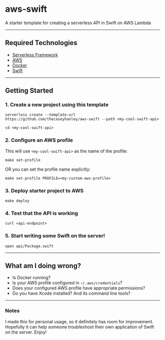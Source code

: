 # aws-swift

A starter template for creating a serverless API in Swift on AWS Lambda

---

## Required Technologies

* [Serverless Framework](https://www.serverless.com/framework/)
* [AWS](https://aws.amazon.com)
* [Docker](https://www.docker.com)
* [Swift](https://www.swift.org)

---

## Getting Started

### 1. Create a new project using this template

```
serverless create --template-url https://github.com/thecaseyhanley/aws-swift --path <my-cool-swift-api>

cd <my-cool-swift-api>
```

### 2. Configure an AWS profile

This will use `<my-cool-swift-api>` as the name of the profile:
```
make set-profile
```
OR you can set the profile name explicitly:
```
make set-profile PROFILE=<my-custom-aws-profile>
```

### 3. Deploy starter project to AWS
```
make deploy
```

### 4. Test that the API is working
```
curl <api-endpoint>
```

### 5. Start writing some Swift on the server!
```
open api/Package.swift
```

---

## What am I doing wrong?

* Is Docker running?
* Is your AWS profile configured in `~/.aws/credentials`?
* Does your configured AWS profile have appropriate permissions?
* Do you have Xcode installed? And its command line tools?

---

### Notes

I made this for personal usage, so it definitely has room for improvement. Hopefully it can help someone troubleshoot their own application of Swift on the server. Enjoy!